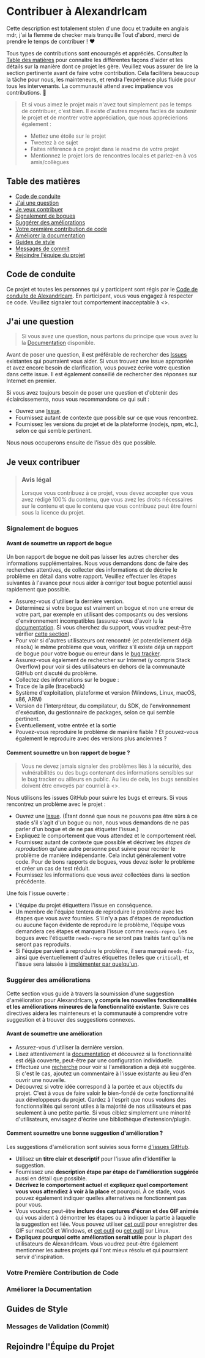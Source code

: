 <!-- omit in toc -->
# Contribuer à AlexandrIcam

Cette description est totalement stolen d'une docu et traduite en anglais mdr, j'ai la flemme de checker mais tranquille
Tout d'abord, merci de prendre le temps de contribuer ! ❤️

Tous types de contributions sont encouragés et appréciés. Consultez la [Table des matières](#table-of-contents) pour connaître les différentes façons d'aider et les détails sur la manière dont ce projet les gère. Veuillez vous assurer de lire la section pertinente avant de faire votre contribution. Cela facilitera beaucoup la tâche pour nous, les mainteneurs, et rendra l'expérience plus fluide pour tous les intervenants. La communauté attend avec impatience vos contributions. 🎉

> Et si vous aimez le projet mais n'avez tout simplement pas le temps de contribuer, c'est bien. Il existe d'autres moyens faciles de soutenir le projet et de montrer votre appréciation, que nous apprécierions également :
> - Mettez une étoile sur le projet
> - Tweetez à ce sujet
> - Faites référence à ce projet dans le readme de votre projet
> - Mentionnez le projet lors de rencontres locales et parlez-en à vos amis/collègues

<!-- omit in toc -->
## Table des matières

- [Code de conduite](#code-de-conduite)
- [J'ai une question](#jai-une-question)
- [Je veux contribuer](#je-veux-contribuer)
- [Signalement de bogues](#signalement-de-bogues)
- [Suggérer des améliorations](#suggérer-des-améliorations)
- [Votre première contribution de code](#votre-première-contribution-de-code)
- [Améliorer la documentation](#améliorer-la-documentation)
- [Guides de style](#guides-de-style)
- [Messages de commit](#messages-de-commit)
- [Rejoindre l'équipe du projet](#rejoindre-léquipe-du-projet)


## Code de conduite

Ce projet et toutes les personnes qui y participent sont régis par le [Code de conduite de AlexandrIcam](https://github.com/KoroKira/AlexandrIcam/blob/main/CODE_OF_CONDUCT.md). En participant, vous vous engagez à respecter ce code. Veuillez signaler tout comportement inacceptable à <>.

## J'ai une question

> Si vous avez une question, nous partons du principe que vous avez lu la [Documentation](https://github.com/KoroKira/AlexandrIcam/blob/main/documentation.md) disponible.

Avant de poser une question, il est préférable de rechercher des [Issues](https://github.com/KoroKira/AlexandrIcam/issues) existantes qui pourraient vous aider. Si vous trouvez une issue appropriée et avez encore besoin de clarification, vous pouvez écrire votre question dans cette issue. Il est également conseillé de rechercher des réponses sur Internet en premier.

Si vous avez toujours besoin de poser une question et d'obtenir des éclaircissements, nous vous recommandons ce qui suit :

- Ouvrez une [Issue](https://github.com/KoroKira/AlexandrIcam/issues/new).
- Fournissez autant de contexte que possible sur ce que vous rencontrez.
- Fournissez les versions du projet et de la plateforme (nodejs, npm, etc.), selon ce qui semble pertinent.

Nous nous occuperons ensuite de l'issue dès que possible.

<!--
Vous voudrez peut-être créer un tag d'issue distinct pour les questions et l'inclure dans cette description. Les gens devraient alors taguer leurs issues en conséquence.

En fonction de la taille du projet, vous voudrez peut-être externaliser les questions, par exemple sur Stack Overflow ou Gitter. Vous pouvez ajouter des moyens de contact et d'information supplémentaires :
- IRC
- Slack
- Gitter
- Tag Stack Overflow
- Blog
- FAQ
- Roadmap
- Liste de diffusion par e-mail
- Forum
-->

## Je veux contribuer

> ### Avis légal <!-- omit in toc -->
> Lorsque vous contribuez à ce projet, vous devez accepter que vous avez rédigé 100% du contenu, que vous avez les droits nécessaires sur le contenu et que le contenu que vous contribuez peut être fourni sous la licence du projet.

### Signalement de bogues

<!-- omit in toc -->
#### Avant de soumettre un rapport de bogue

Un bon rapport de bogue ne doit pas laisser les autres chercher des informations supplémentaires. Nous vous demandons donc de faire des recherches attentives, de collecter des informations et de décrire le problème en détail dans votre rapport. Veuillez effectuer les étapes suivantes à l'avance pour nous aider à corriger tout bogue potentiel aussi rapidement que possible.

- Assurez-vous d'utiliser la dernière version.
- Déterminez si votre bogue est vraiment un bogue et non une erreur de votre part, par exemple en utilisant des composants ou des versions d'environnement incompatibles (assurez-vous d'avoir lu la [documentation](https://github.com/KoroKira/AlexandrIcam/blob/main/documentation.md). Si vous cherchez du support, vous voudrez peut-être vérifier [cette section](#i-have-a-question)).
- Pour voir si d'autres utilisateurs ont rencontré (et potentiellement déjà résolu) le même problème que vous, vérifiez s'il existe déjà un rapport de bogue pour votre bogue ou erreur dans le [bug tracker](https://github.com/KoroKira/AlexandrIcam/issues?q=label%3Abug).
- Assurez-vous également de rechercher sur Internet (y compris Stack Overflow) pour voir si des utilisateurs en dehors de la communauté GitHub ont discuté du problème.
- Collectez des informations sur le bogue :
- Trace de la pile (traceback)
- Système d'exploitation, plateforme et version (Windows, Linux, macOS, x86, ARM)
- Version de l'interpréteur, du compilateur, du SDK, de l'environnement d'exécution, du gestionnaire de packages, selon ce qui semble pertinent.
- Éventuellement, votre entrée et la sortie
- Pouvez-vous reproduire le problème de manière fiable ? Et pouvez-vous également le reproduire avec des versions plus anciennes ?

<!-- omit in toc -->
#### Comment soumettre un bon rapport de bogue ?

> Vous ne devez jamais signaler des problèmes liés à la sécurité, des vulnérabilités ou des bugs contenant des informations sensibles sur le bug tracker ou ailleurs en public. Au lieu de cela, les bugs sensibles doivent être envoyés par courriel à <>.
<!-- Vous pouvez ajouter une clé PGP pour permettre l'envoi des messages de manière chiffrée également. -->

Nous utilisons les issues GitHub pour suivre les bugs et erreurs. Si vous rencontrez un problème avec le projet :

- Ouvrez une [Issue](https://github.com/KoroKira/AlexandrIcam/issues/new). (Étant donné que nous ne pouvons pas être sûrs à ce stade s'il s'agit d'un bogue ou non, nous vous demandons de ne pas parler d'un bogue et de ne pas étiqueter l'issue.)
- Expliquez le comportement que vous attendez et le comportement réel.
- Fournissez autant de contexte que possible et décrivez les *étapes de reproduction* qu'une autre personne peut suivre pour recréer le problème de manière indépendante. Cela inclut généralement votre code. Pour de bons rapports de bogues, vous devez isoler le problème et créer un cas de test réduit.
- Fournissez les informations que vous avez collectées dans la section précédente.

Une fois l'issue ouverte :

- L'équipe du projet étiquettera l'issue en conséquence.
- Un membre de l'équipe tentera de reproduire le problème avec les étapes que vous avez fournies. S'il n'y a pas d'étapes de reproduction ou aucune façon évidente de reproduire le problème, l'équipe vous demandera ces étapes et marquera l'issue comme `needs-repro`. Les bogues avec l'étiquette `needs-repro` ne seront pas traités tant qu'ils ne seront pas reproduits.
- Si l'équipe parvient à reproduire le problème, il sera marqué `needs-fix`, ainsi que éventuellement d'autres étiquettes (telles que `critical`), et l'issue sera laissée à [implémenter par quelqu'un](#your-first-code-contribution).

<!-- Vous voudrez peut-être créer un modèle d'issue pour les bogues et les erreurs qui peut être utilisé comme guide et qui définit la structure des informations à inclure. Si vous le faites, référencez-le ici dans la description. -->


### Suggérer des améliorations

Cette section vous guide à travers la soumission d'une suggestion d'amélioration pour AlexandrIcam, **y compris les nouvelles fonctionnalités et les améliorations mineures de la fonctionnalité existante**. Suivre ces directives aidera les mainteneurs et la communauté à comprendre votre suggestion et à trouver des suggestions connexes.

<!-- omit in toc -->
#### Avant de soumettre une amélioration

- Assurez-vous d'utiliser la dernière version.
- Lisez attentivement la [documentation](https://github.com/KoroKira/AlexandrIcam/blob/main/documentation.md) et découvrez si la fonctionnalité est déjà couverte, peut-être par une configuration individuelle.
- Effectuez une [recherche](https://github.com/KoroKira/AlexandrIcam/issues) pour voir si l'amélioration a déjà été suggérée. Si c'est le cas, ajoutez un commentaire à l'issue existante au lieu d'en ouvrir une nouvelle.
- Découvrez si votre idée correspond à la portée et aux objectifs du projet. C'est à vous de faire valoir le bien-fondé de cette fonctionnalité aux développeurs du projet. Gardez à l'esprit que nous voulons des fonctionnalités qui seront utiles à la majorité de nos utilisateurs et pas seulement à une petite partie. Si vous ciblez simplement une minorité d'utilisateurs, envisagez d'écrire une bibliothèque d'extension/plugin.

<!-- omit in toc -->
#### Comment soumettre une bonne suggestion d'amélioration ?

Les suggestions d'amélioration sont suivies sous forme [d'issues GitHub](https://github.com/KoroKira/AlexandrIcam/issues).

- Utilisez un **titre clair et descriptif** pour l'issue afin d'identifier la suggestion.
- Fournissez une **description étape par étape de l'amélioration suggérée** aussi en détail que possible.
- **Décrivez le comportement actuel** et **expliquez quel comportement vous vous attendiez à voir à la place** et pourquoi. À ce stade, vous pouvez également indiquer quelles alternatives ne fonctionnent pas pour vous.
- Vous voudrez peut-être **inclure des captures d'écran et des GIF animés** qui vous aident à démontrer les étapes ou à indiquer la partie à laquelle la suggestion est liée. Vous pouvez utiliser [cet outil](https://www.cockos.com/licecap/) pour enregistrer des GIF sur macOS et Windows, et [cet outil](https://github.com/colinkeenan/silentcast) ou [cet outil](https://github.com/GNOME/byzanz) sur Linux. <!-- cela ne devrait être inclus que si le projet a une interface graphique -->
- **Expliquez pourquoi cette amélioration serait utile** pour la plupart des utilisateurs de AlexandrIcam. Vous voudrez peut-être également mentionner les autres projets qui l'ont mieux résolu et qui pourraient servir d'inspiration.

<!-- Vous voudrez peut-être créer un modèle d'issue pour les suggestions d'amélioration qui peut être utilisé comme guide et qui définit la structure des informations à inclure. Si vous le faites, référencez-le ici dans la description. -->

### Votre Première Contribution de Code
<!-- TODO
Inclure la configuration de l'environnement, de l'IDE et les instructions typiques pour commencer !

-->

### Améliorer la Documentation
<!-- TODO
Mise à jour, amélioration et correction de la documentation

-->

## Guides de Style
### Messages de Validation (Commit)
<!-- TODO

-->

## Rejoindre l'Équipe du Projet
<!-- TODO -->

<!-- omit in toc -->
